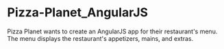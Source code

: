 # Pizza-Planet_AngularJS
Pizza Planet wants to create an AngularJS app for their restaurant's menu.
The menu displays the restaurant's appetizers, mains, and extras.
